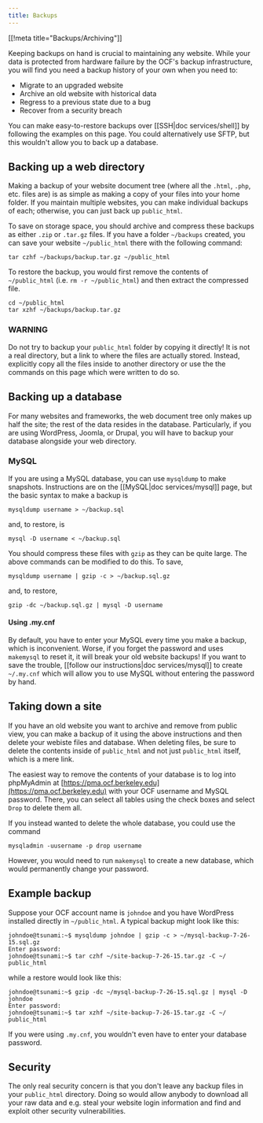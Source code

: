 ```yaml
---
title: Backups
---
```


[[!meta title="Backups/Archiving"]]

Keeping backups on hand is crucial to maintaining any website. While your data
is protected from hardware failure by the OCF's backup infrastructure, you will
find you need a backup history of your own when you need to:

- Migrate to an upgraded website
- Archive an old website with historical data
- Regress to a previous state due to a bug
- Recover from a security breach

You can make easy-to-restore backups over [[SSH|doc services/shell]] by
following the examples on this page. You could alternatively use SFTP, but this
wouldn't allow you to back up a database.

## Backing up a web directory

Making a backup of your website document tree (where all the `.html`, `.php`,
etc. files are) is as simple as making a copy of your files into your home
folder. If you maintain multiple websites, you can make individual backups of
each; otherwise, you can just back up `public_html`.

To save on storage space, you should archive and compress these backups as
either `.zip` or `.tar.gz` files. If you have a folder `~/backups` created, you
can save your website `~/public_html` there with the following command:

    tar czhf ~/backups/backup.tar.gz ~/public_html

To restore the backup, you would first remove the contents of `~/public_html`
(i.e. `rm -r ~/public_html`) and then extract the compressed file.

    cd ~/public_html
    tar xzhf ~/backups/backup.tar.gz

### WARNING

Do not try to backup your `public_html` folder by copying it directly! It is
not a real directory, but a link to where the files are actually stored.
Instead, explicitly copy all the files inside to another directory or use the
the commands on this page which were written to do so.

## Backing up a database

For many websites and frameworks, the web document tree only makes up half the
site; the rest of the data resides in the database. Particularly, if you are
using WordPress, Joomla, or Drupal, you will have to backup your database
alongside your web directory.

### MySQL

If you are using a MySQL database, you can use `mysqldump` to make snapshots.
Instructions are on the [[MySQL|doc services/mysql]] page, but the basic syntax
to make a backup is

    mysqldump username > ~/backup.sql

and, to restore, is

    mysql -D username < ~/backup.sql

You should compress these files with `gzip` as they can be quite large. The
above commands can be modified to do this. To save,

    mysqldump username | gzip -c > ~/backup.sql.gz

and, to restore,

    gzip -dc ~/backup.sql.gz | mysql -D username

#### Using .my.cnf

By default, you have to enter your MySQL every time you make a backup, which is
inconvenient. Worse, if you forget the password and uses `makemysql` to reset
it, it will break your old website backups! If you want to save the trouble,
[[follow our instructions|doc services/mysql]] to create `~/.my.cnf` which will
allow you to use MySQL without entering the password by hand.

## Taking down a site

If you have an old website you want to archive and remove from public view, you
can make a backup of it using the above instructions and then delete your
webiste files and database. When deleting files, be sure to delete the contents
inside of `public_html` and not just `public_html` itself, which is a mere
link.

The easiest way to remove the contents of your database is to log into
phpMyAdmin at [https://pma.ocf.berkeley.edu](https://pma.ocf.berkeley.edu) with
your OCF username and MySQL password. There, you can select all tables using
the check boxes and select `Drop` to delete them all.

If you instead wanted to delete the whole database, you could use the command

    mysqladmin -uusername -p drop username

However, you would need to run `makemysql` to create a new database, which
would permanently change your password.

## Example backup

Suppose your OCF account name is `johndoe` and you have WordPress installed
directly in `~/public_html`. A typical backup might look like this:

    johndoe@tsunami:~$ mysqldump johndoe | gzip -c > ~/mysql-backup-7-26-15.sql.gz
    Enter password:
    johndoe@tsunami:~$ tar czhf ~/site-backup-7-26-15.tar.gz -C ~/ public_html

while a restore would look like this:

    johndoe@tsunami:~$ gzip -dc ~/mysql-backup-7-26-15.sql.gz | mysql -D johndoe
    Enter password:
    johndoe@tsunami:~$ tar xzhf ~/site-backup-7-26-15.tar.gz -C ~/ public_html

If you were using `.my.cnf`, you wouldn't even have to enter your database
password.

## Security

The only real security concern is that you don't leave any backup files in your
`public_html` directory. Doing so would allow anybody to download all your raw
data and e.g. steal your website login information and find and exploit other
security vulnerabilities.
